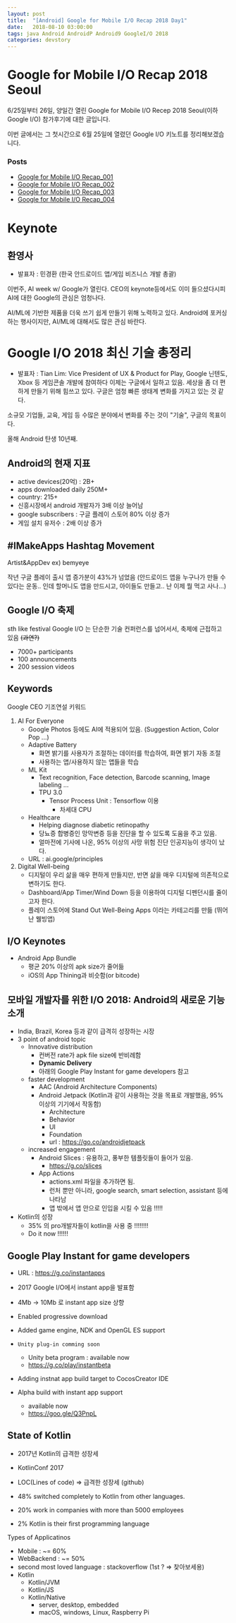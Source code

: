 ```yaml
---
layout: post
title:  "[Android] Google for Mobile I/O Recap 2018 Day1"
date:   2018-08-10 03:00:00
tags: java Android AndroidP Android9 GoogleI/O 2018
categories: devstory
---
```


# Google for Mobile I/O Recap 2018 Seoul

6/25일부터 26일, 양일간 열린 Google for Mobile I/O Recep 2018 Seoul(이하 Google I/O) 참가후기에 대한 글입니다.

이번 글에서는 그 첫시간으로 6월 25일에 열렸던 Google I/O 키노트를 정리해보겠습니다.

### Posts
- [Google for Mobile I/O Recap_001](/devstory/2018/08/10/GoogleIOMobile-2018-Day1/)
- [Google for Mobile I/O Recap_002](/devstory/2018/08/10/GoogleIOMobile-2018-Day2/)
- [Google for Mobile I/O Recap_003](/devstory/2018/08/10/GoogleIOMobile-2018-Day3/)
- [Google for Mobile I/O Recap_004](/devstory/2018/08/10/GoogleIOMobile-2018-Day4/)


# Keynote
## 환영사
- 발표자 : 민경환 (한국 안드로이드 앱/게임 비즈니스 개발 총괄)

이번주, AI week w/ Google가 열린다. CEO의 keynote등에서도 이미 들으셨다시피 AI에 대한 Google의 관심은 엄청나다.

AI/ML에 기반한 제품을 더욱 쓰기 쉽게 만들기 위해 노력하고 있다. Android에 포커싱하는 행사이지만, AI/ML에 대해서도 많은 관심 바란다.


# Google I/O 2018 최신 기술 총정리
- 발표자 : Tian Lim: Vice President of UX & Product for Play, Google
    닌텐도, Xbox 등 게임콘솔 개발에 참여하다 이제는 구글에서 일하고 있음.
    세상을 좀 더 편하게 만들기 위해 힘쓰고 있다. 구글은 엄청 빠른 생태계 변화를 가지고 있는 것 같다.

소규모 기업들, 교육, 게임 등 수많은 분야에서 변화를 주는 것이 "기술", 구글의 목표이다.

올해 Android 탄생 10년째.

## Android의 현재 지표
- active devices(20억) : 2B+
- apps downloaded daily 250M+
- country: 215+
- 신흥시장에서 android 개발자가 3배 이상 늘어남
- google subscribers : 구글 플레이 스토어 80% 이상 증가
- 게임 설치 유저수 : 2배 이상 증가



## #IMakeApps Hashtag Movement
Artist&AppDev 
ex) bemyeye

작년 구글 플레이 출시 앱 증가분이 43%가 넘었음
(안드로이드 앱을 누구나가 만들 수 있다는 운동.. 인데 할머니도 앱을 만드시고, 아이들도 만들고.. 난 이제 뭘 먹고 사나...)


## Google I/O 축제
sth like festival
Google I/O 는 단순한 기술 컨퍼런스를 넘어서서, 축제에 근접하고 있음 ~~(과연?)~~
- 7000+ participants
- 100 announcements
- 200 session videos

## Keywords
Google CEO 기조연설 키워드
1. AI For Everyone
    - Google Photos 등에도 AI에 적용되어 있음. (Suggestion Action, Color Pop ...)
    - Adaptive Battery
        - 화면 밝기를 사용자가 조절하는 데이터를 학습하여, 화면 밝기 자동 조절
        - 사용하는 앱/사용하지 않는 앱들을 학습
    - ML Kit
        - Text recognition, Face detection, Barcode scanning, Image labeling ...
        - TPU 3.0
            - Tensor Process Unit : Tensorflow 이용
                - 차세대 CPU
    - Healthcare
        - Helping diagnose diabetic retinopathy
        - 당뇨증 합병증인 망막변증 등을 진단을 할 수 있도록 도움을 주고 있음.
        - 얼마전에 기사에 나온, 95% 이상의 사망 위험 진단 인공지능이 생각이 났다.
    - URL : ai.google/principles
2. Digital Well-being
    - 디지털이 우리 삶을 매우 편하게 만들지만, 반면 삶을 매우 디지털에 의존적으로 변하기도 한다.
    - Dashboard/App Timer/Wind Down 등을 이용하여 디지털 디펜던시를 줄이고자 한다.
    - 플레이 스토어에 Stand Out Well-Being Apps 이라는 카테고리를 만듦 (뛰어난 웰빙앱)


## I/O Keynotes
- Android App Bundle
    - 평균 20% 이상의 apk size가 줄어듦
    - iOS의 App Thining과 비슷함(or bitcode)


## 모바일 개발자를 위한 I/O 2018: Android의 새로운 기능 소개
- India, Brazil, Korea 등과 같이 급격히 성장하는 시장
- 3 point of android topic
    - Innovative distribution
        - 컨버전 rate가 apk file size에 반비례함
        - **Dynamic Delivery**
        - 아래의 Google Play Instant for game developers 참고
    - faster development
        - AAC (Android Architecture Components)
        - Android Jetpack (Kotlin과 같이 사용하는 것을 목표로 개발했음, 95% 이상의 기기에서 작동함)
            - Architecture
            - Behavior
            - UI
            - Foundation
            - url : https://go.co/androidjetpack
    - increased engagement
        - Android Slices : 유용하고, 풍부한 템플릿들이 들어가 있음.
            - https://g.co/slices
        - App Actions
            - actions.xml 파일을 추가하면 됨.
            - 런처 뿐만 아니라, google search, smart selection, assistant 등에 나타남
            - 앱 밖에서 앱 안으로 인입을 시킬 수 있음 !!!!!
- Kotlin의 성장
    - 35% 의 pro개발자들이 kotlin을 사용 중 !!!!!!!!
    - Do it now !!!!!!

## Google Play Instant for game developers
- URL : https://g.co/instantapps
- 2017 Google I/O에서 instant app을 발표함
- 4Mb -> 10Mb 로 instant app size 상향
- Enabled progressive download
- Added game engine, NDK and OpenGL ES support
- `Unity plug-in comming soon`
    - Unity beta program : available now
    - https://g.co/play/instantbeta

- Adding instnat app build target to CocosCreator IDE
- Alpha build with instant app support
    - available now
    - https://goo.gle/Q3PnpL


## State of Kotlin
- 2017년 Kotlin의 급격한 성장세
- KotlinConf 2017
- LOC(Lines of code) => 급격한 성장세 (github)

- 48% switched completely to Kotlin from other languages.
- 20% work in companies with more than 5000 employees
- 2% Kotlin is their first programming language

Types of Applicatinos
- Mobile : ~= 60%
- WebBackend : ~= 50%
- second most loved language : stackoverflow (1st ? => 찾아보세용)
- Kotlin
    - Kotlin/JVM
    - Kotlin/JS
    - Kotlin/Native
        - server, desktop, embedded
        - macOS, windows, Linux, Raspberry Pi
